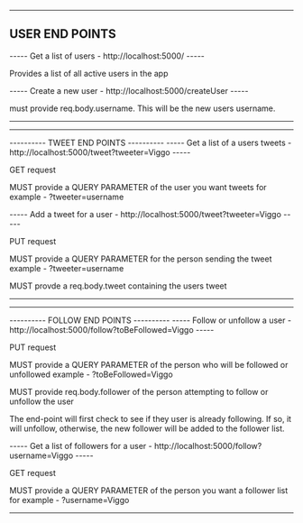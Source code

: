 --------------------------------------------------
USER END POINTS 
--------------------------------------------------
----- Get a list of users - http://localhost:5000/ -----

Provides a list of all active users in the app

----- Create a new user - http://localhost:5000/createUser -----

must provide req.body.username. This will be the new users username.

--------------------------------------------------



--------------------------------------------------
---------- TWEET END POINTS ----------
----- Get a list of a users tweets - http://localhost:5000/tweet?tweeter=Viggo -----

GET request

MUST provide a QUERY PARAMETER of the user you want tweets for
example - ?tweeter=username


----- Add a tweet for a user - http://localhost:5000/tweet?tweeter=Viggo -----

PUT request

MUST provide a QUERY PARAMETER for the person sending the tweet
example - ?tweeter=username

MUST provde a req.body.tweet containing the users tweet

--------------------------------------------------



--------------------------------------------------
---------- FOLLOW END POINTS ----------
----- Follow or unfollow a user - http://localhost:5000/follow?toBeFollowed=Viggo -----

PUT request

MUST provide a QUERY PARAMETER of the person who will be followed or unfollowed
example - ?toBeFollowed=Viggo

MUST provide req.body.follower of the person attempting to follow or unfollow the user

The end-point will first check to see if they user is already following. If so, it will unfollow, otherwise, the new follower will be added to the follower list.


----- Get a list of followers for a user - http://localhost:5000/follow?username=Viggo -----

GET request 

MUST provide a QUERY PARAMETER of the person you want a follower list for
example - ?username=Viggo

--------------------------------------------------
